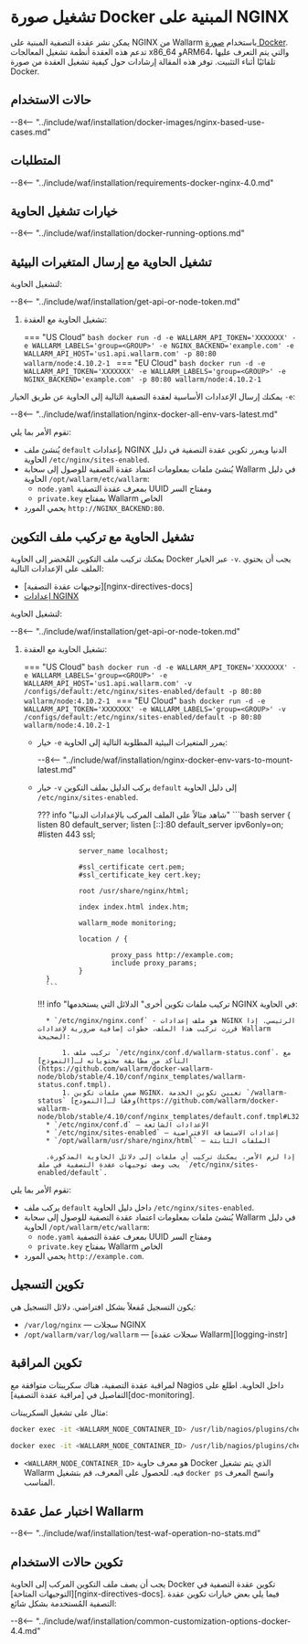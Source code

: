 # تشغيل صورة Docker المبنية على NGINX

يمكن نشر عقدة التصفية المبنية على NGINX من Wallarm باستخدام [صورة Docker](https://hub.docker.com/r/wallarm/node). تدعم هذه العقدة أنظمة تشغيل المعالجات x86_64 وARM64، والتي يتم التعرف عليها تلقائيًا أثناء التثبيت. توفر هذه المقالة إرشادات حول كيفية تشغيل العقدة من صورة Docker.

## حالات الاستخدام

--8<-- "../include/waf/installation/docker-images/nginx-based-use-cases.md"

## المتطلبات

--8<-- "../include/waf/installation/requirements-docker-nginx-4.0.md"

## خيارات تشغيل الحاوية

--8<-- "../include/waf/installation/docker-running-options.md"

## تشغيل الحاوية مع إرسال المتغيرات البيئية

لتشغيل الحاوية:

--8<-- "../include/waf/installation/get-api-or-node-token.md"

1. تشغيل الحاوية مع العقدة:

    === "US Cloud"
        ```bash
        docker run -d -e WALLARM_API_TOKEN='XXXXXXX' -e WALLARM_LABELS='group=<GROUP>' -e NGINX_BACKEND='example.com' -e WALLARM_API_HOST='us1.api.wallarm.com' -p 80:80 wallarm/node:4.10.2-1
        ```
    === "EU Cloud"
        ```bash
        docker run -d -e WALLARM_API_TOKEN='XXXXXXX' -e WALLARM_LABELS='group=<GROUP>' -e NGINX_BACKEND='example.com' -p 80:80 wallarm/node:4.10.2-1
        ```

يمكنك إرسال الإعدادات الأساسية لعقدة التصفية التالية إلى الحاوية عن طريق الخيار `-e`:

--8<-- "../include/waf/installation/nginx-docker-all-env-vars-latest.md"

تقوم الأمر بما يلي:

* يُنشئ ملف `default` بإعدادات NGINX الدنيا ويمرر تكوين عقدة التصفية في دليل الحاوية `/etc/nginx/sites-enabled`.
* يُنشئ ملفات بمعلومات اعتماد عقدة التصفية للوصول إلى سحابة Wallarm في دليل الحاوية `/opt/wallarm/etc/wallarm`:
    * `node.yaml` بمعرف عقدة التصفية UUID ومفتاح السر
    * `private.key` بمفتاح Wallarm الخاص
* يحمي المورد `http://NGINX_BACKEND:80`.

## تشغيل الحاوية مع تركيب ملف التكوين

يمكنك تركيب ملف التكوين المُحضر إلى الحاوية Docker عبر الخيار `-v`. يجب أن يحتوي الملف على الإعدادات التالية:

* [توجيهات عقدة التصفية][nginx-directives-docs]
* [إعدادات NGINX](https://nginx.org/en/docs/beginners_guide.html)

لتشغيل الحاوية:

--8<-- "../include/waf/installation/get-api-or-node-token.md"

1. تشغيل الحاوية مع العقدة:

    === "US Cloud"
        ```bash
        docker run -d -e WALLARM_API_TOKEN='XXXXXXX' -e WALLARM_LABELS='group=<GROUP>' -e WALLARM_API_HOST='us1.api.wallarm.com' -v /configs/default:/etc/nginx/sites-enabled/default -p 80:80 wallarm/node:4.10.2-1
        ```
    === "EU Cloud"
        ```bash
        docker run -d -e WALLARM_API_TOKEN='XXXXXXX' -e WALLARM_LABELS='group=<GROUP>' -v /configs/default:/etc/nginx/sites-enabled/default -p 80:80 wallarm/node:4.10.2-1
        ```

    * خيار `-e` يمرر المتغيرات البيئية المطلوبة التالية إلى الحاوية:

        --8<-- "../include/waf/installation/nginx-docker-env-vars-to-mount-latest.md"
    
    * خيار `-v` يركب الدليل بملف التكوين `default` إلى دليل الحاوية `/etc/nginx/sites-enabled`.

        ??? info "شاهد مثالاً على الملف المركب بالإعدادات الدنيا"
            ```bash
            server {
                    listen 80 default_server;
                    listen [::]:80 default_server ipv6only=on;
                    #listen 443 ssl;

                    server_name localhost;

                    #ssl_certificate cert.pem;
                    #ssl_certificate_key cert.key;

                    root /usr/share/nginx/html;

                    index index.html index.htm;

                    wallarm_mode monitoring;

                    location / {
                            
                            proxy_pass http://example.com;
                            include proxy_params;
                    }
            }
            ```

        !!! info "تركيب ملفات تكوين أخرى"
            الدلائل التي يستخدمها NGINX في الحاوية:

            * `/etc/nginx/nginx.conf` - هو ملف إعدادات NGINX الرئيسي. إذا قررت تركيب هذا الملف، خطوات إضافية ضرورية لإعدادات Wallarm الصحيحة:

                1. تركيب ملف `/etc/nginx/conf.d/wallarm-status.conf`، مع التأكد من مطابقة محتوياته لـ[النموذج](https://github.com/wallarm/docker-wallarm-node/blob/stable/4.10/conf/nginx_templates/wallarm-status.conf.tmpl).
                1. ضمن ملفات تكوين NGINX، تعيين تكوين الخدمة `/wallarm-status` وفقًا لـ[النموذج](https://github.com/wallarm/docker-wallarm-node/blob/stable/4.10/conf/nginx_templates/default.conf.tmpl#L32).
            * `/etc/nginx/conf.d` — الإعدادات الشائعة
            * `/etc/nginx/sites-enabled` — إعدادات الاستضافة الافتراضية
            * `/opt/wallarm/usr/share/nginx/html` — الملفات الثابتة

            إذا لزم الأمر، يمكنك تركيب أي ملفات إلى دلائل الحاوية المذكورة. يجب وصف توجيهات عقدة التصفية في ملف `/etc/nginx/sites-enabled/default`.

تقوم الأمر بما يلي:

* يركب ملف `default` داخل دليل الحاوية `/etc/nginx/sites-enabled`.
* يُنشئ ملفات بمعلومات اعتماد عقدة التصفية للوصول إلى سحابة Wallarm في دليل الحاوية `/opt/wallarm/etc/wallarm`:
    * `node.yaml` بمعرف عقدة التصفية UUID ومفتاح السر
    * `private.key` بمفتاح Wallarm الخاص
* يحمي المورد `http://example.com`.

## تكوين التسجيل

يكون التسجيل مُفعلاً بشكل افتراضي. دلائل التسجيل هي:

* `/var/log/nginx` — سجلات NGINX
* `/opt/wallarm/var/log/wallarm` — [سجلات عقدة Wallarm][logging-instr]

## تكوين المراقبة

لمراقبة عقدة التصفية، هناك سكريبتات متوافقة مع Nagios داخل الحاوية. اطلع على التفاصيل في [مراقبة عقدة التصفية][doc-monitoring].

مثال على تشغيل السكريبتات:

``` bash
docker exec -it <WALLARM_NODE_CONTAINER_ID> /usr/lib/nagios/plugins/check_wallarm_tarantool_timeframe -w 1800 -c 900
```

``` bash
docker exec -it <WALLARM_NODE_CONTAINER_ID> /usr/lib/nagios/plugins/check_wallarm_export_delay -w 120 -c 300
```

* `<WALLARM_NODE_CONTAINER_ID>` هو معرف حاوية Docker الذي يتم تشغيل Wallarm فيه. للحصول على المعرف، قم بتشغيل `docker ps` وانسخ المعرف المناسب.

## اختبار عمل عقدة Wallarm

--8<-- "../include/waf/installation/test-waf-operation-no-stats.md"

## تكوين حالات الاستخدام

يجب أن يصف ملف التكوين المركب إلى الحاوية Docker تكوين عقدة التصفية في [التوجيهات المتاحة][nginx-directives-docs]. فيما يلي بعض خيارات تكوين عقدة التصفية المُستخدمة بشكل شائع:

--8<-- "../include/waf/installation/common-customization-options-docker-4.4.md"